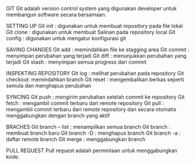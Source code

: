 GIT
Git adalah version control system yang digunakan developer untuk membangun software secara bersamaan. 

SETTING UP
Git init		: digunakan untuk membuat repository pada file lokal
Git clone	  : digunakan untuk membuat Salinan pada repository local
Git config	: digunakan untuk mengatur konfigurasi git

SAVING CHANGES
Git add		  : memindahkan file ke stagging area
Git commit	: menyimpan perubahan yang terjadi
Git diff		: menunjukkan perubahan yang terjadi
Git stash	  : menyimpan semua progress dari commit

INSPEKTING REPOSITORY
Git log		  : melihat perubahan pada repository
Git checkout: memindahkan branch
Git reset	  : mengembalikan berkas seperti semula dan menghapus perubahan

SYNCING
Git push	  : mengirim perubahan setelah commit ke repository
Git fetch	  : mengambil commit terbaru dari remote repository
Git pull		: mengambil commit terbaru dari remote repository dan secara otomatis menggabungkan dengan branch yang aktif

BRACHES
Git branch – list			      : menampilkan semua branch
Git branch <nama branch>	  : membuat branch baru
Git branch -D <nama branch>	: menghapus branch
Git branch -a			          : daftar remote branch
Git merge			              : menggabungkan branch

PULL REQUEST
Pull request adalah permintaan untuk menggabungkan kode. 
